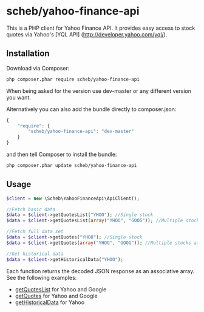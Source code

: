 scheb/yahoo-finance-api
=======================

This is a PHP client for Yahoo Finance API. It provides easy access to stock quotes via Yahoo's [YQL API] (http://developer.yahoo.com/yql/).

## Installation

Download via Composer:

```bash
php composer.phar require scheb/yahoo-finance-api
```

When being asked for the version use dev-master or any different version you want.

Alternatively you can also add the bundle directly to composer.json:

```js
{
    "require": {
        "scheb/yahoo-finance-api": "dev-master"
    }
}
```

and then tell Composer to install the bundle:

```bash
php composer.phar update scheb/yahoo-finance-api
```

## Usage

```php
$client = new \Scheb\YahooFinanceApi\ApiClient();

//Fetch basic data
$data = $client->getQuotesList("YHOO"); //Single stock
$data = $client->getQuotesList(array("YHOO", "GOOG")); //Multiple stocks at once

//Fetch full data set
$data = $client->getQuotes("YHOO"); //Single stock
$data = $client->getQuotes(array("YHOO", "GOOG")); //Multiple stocks at once

//Get historical data
$data = $client->getHistoricalData("YHOO");
```

Each function returns the decoded JSON response as an associative array. See the following examples:

  - [getQuotesList](http://query.yahooapis.com/v1/public/yql?env=http%3A%2F%2Fdatatables.org%2Falltables.env&format=json&q=select+*+from+yahoo.finance.quoteslist+where+symbol+in+%28%27YHOO%27,%27GOOG%27%29) for Yahoo and Google
  - [getQuotes](http://query.yahooapis.com/v1/public/yql?env=http%3A%2F%2Fdatatables.org%2Falltables.env&format=json&q=select+*+from+yahoo.finance.quotes+where+symbol+in+%28%27YHOO%27,%27GOOG%27%29) for Yahoo and Google
  - [getHistoricalData](http://query.yahooapis.com/v1/public/yql?env=http%3A%2F%2Fdatatables.org%2Falltables.env&format=json&q=select%20*%20from%20yahoo.finance.historicaldata%20where%20startDate=%272014-01-01%27%20and%20endDate=%272014-01-10%27%20and%20symbol=%27YHOO%27) for Yahoo
